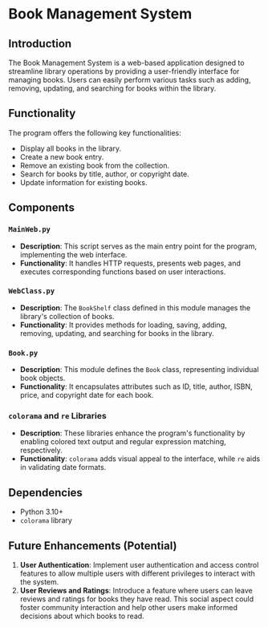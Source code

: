 # Book Management System

## Introduction
The Book Management System is a web-based application designed to streamline library operations by providing a user-friendly interface for managing books. Users can easily perform various tasks such as adding, removing, updating, and searching for books within the library.

## Functionality
The program offers the following key functionalities:
- Display all books in the library.
- Create a new book entry.
- Remove an existing book from the collection.
- Search for books by title, author, or copyright date.
- Update information for existing books.

## Components

### `MainWeb.py`
- **Description**: This script serves as the main entry point for the program, implementing the web interface.
- **Functionality**: It handles HTTP requests, presents web pages, and executes corresponding functions based on user interactions.

### `WebClass.py`
- **Description**: The `BookShelf` class defined in this module manages the library's collection of books.
- **Functionality**: It provides methods for loading, saving, adding, removing, updating, and searching for books in the library.

### `Book.py`
- **Description**: This module defines the `Book` class, representing individual book objects.
- **Functionality**: It encapsulates attributes such as ID, title, author, ISBN, price, and copyright date for each book.

### `colorama` and `re` Libraries
- **Description**: These libraries enhance the program's functionality by enabling colored text output and regular expression matching, respectively.
- **Functionality**: `colorama` adds visual appeal to the interface, while `re` aids in validating date formats.

## Dependencies
- Python 3.10+
- `colorama` library

## Future Enhancements (Potential)
1. **User Authentication**: Implement user authentication and access control features to allow multiple users with different privileges to interact with the system.
2. **User Reviews and Ratings**: Introduce a feature where users can leave reviews and ratings for books they have read. This social aspect could foster community interaction and help other users make informed decisions about which books to read.
